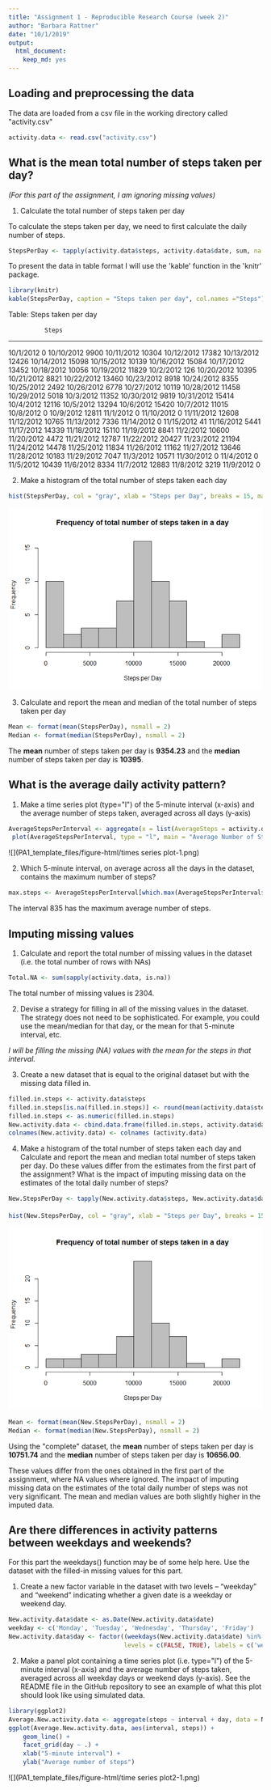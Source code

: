 ```yaml
---
title: "Assignment 1 - Reproducible Research Course (week 2)"
author: "Barbara Rattner"
date: "10/1/2019"
output: 
  html_document: 
    keep_md: yes
---
```




## Loading and preprocessing the data

The data are loaded from a csv file in the working directory called "activity.csv"


```r
activity.data <- read.csv("activity.csv")
```

## What is the mean total number of steps taken per day?

*(For this part of the assignment, I am ignoring missing values)*

1. Calculate the total number of steps taken per day

To calculate the steps taken per day, we need to first calculate the daily number of steps.


```r
StepsPerDay <- tapply(activity.data$steps, activity.data$date, sum, na.rm = TRUE)
```
To present the data in table format I will use the 'kable' function in the 'knitr' package.


```r
library(knitr)
kable(StepsPerDay, caption = "Steps taken per day", col.names ="Steps")
```



Table: Steps taken per day

              Steps
-----------  ------
10/1/2012         0
10/10/2012     9900
10/11/2012    10304
10/12/2012    17382
10/13/2012    12426
10/14/2012    15098
10/15/2012    10139
10/16/2012    15084
10/17/2012    13452
10/18/2012    10056
10/19/2012    11829
10/2/2012       126
10/20/2012    10395
10/21/2012     8821
10/22/2012    13460
10/23/2012     8918
10/24/2012     8355
10/25/2012     2492
10/26/2012     6778
10/27/2012    10119
10/28/2012    11458
10/29/2012     5018
10/3/2012     11352
10/30/2012     9819
10/31/2012    15414
10/4/2012     12116
10/5/2012     13294
10/6/2012     15420
10/7/2012     11015
10/8/2012         0
10/9/2012     12811
11/1/2012         0
11/10/2012        0
11/11/2012    12608
11/12/2012    10765
11/13/2012     7336
11/14/2012        0
11/15/2012       41
11/16/2012     5441
11/17/2012    14339
11/18/2012    15110
11/19/2012     8841
11/2/2012     10600
11/20/2012     4472
11/21/2012    12787
11/22/2012    20427
11/23/2012    21194
11/24/2012    14478
11/25/2012    11834
11/26/2012    11162
11/27/2012    13646
11/28/2012    10183
11/29/2012     7047
11/3/2012     10571
11/30/2012        0
11/4/2012         0
11/5/2012     10439
11/6/2012      8334
11/7/2012     12883
11/8/2012      3219
11/9/2012         0

2. Make a histogram of the total number of steps taken each day


```r
hist(StepsPerDay, col = "gray", xlab = "Steps per Day", breaks = 15, main = paste("Frequency of" , "total number of steps taken in a day")) 
```

![](PA1_template_files/figure-html/histogram-1.png)<!-- -->

3. Calculate and report the mean and median of the total number of steps taken per day


```r
Mean <- format(mean(StepsPerDay), nsmall = 2)
Median <- format(median(StepsPerDay), nsmall = 2)
```

The **mean** number of steps taken per day is **9354.23** and the **median** number of steps taken per day is **10395**.


## What is the average daily activity pattern?

1. Make a time series plot (type="l") of the 5-minute interval (x-axis) and the average number of steps taken, averaged across all days (y-axis)


```r
AverageStepsPerInterval <- aggregate(x = list(AverageSteps = activity.data$steps), by = list(Interval = activity.data$interval), FUN=mean, na.rm = TRUE)
 plot(AverageStepsPerInterval, type = "l", main = "Average Number of Steps Taken Daily in Each Interval", xlab = "5-Minute Interval", ylab = "Average Number of Steps")
```

![](PA1_template_files/figure-html/times series plot-1.png)<!-- -->

2. Which 5-minute interval, on average across all the days in the dataset, contains the maximum number of steps?


```r
max.steps <- AverageStepsPerInterval[which.max(AverageStepsPerInterval$AverageSteps),1]
```

The interval 835 has the maximum average number of steps.

## Imputing missing values

1. Calculate and report the total number of missing values in the dataset (i.e. the total number of rows with NAs)


```r
Total.NA <- sum(sapply(activity.data, is.na))
```

The total number of missing values is 2304.

2. Devise a strategy for filling in all of the missing values in the dataset. The strategy does not need to be sophisticated. For example, you could use the mean/median for that day, or the mean for that 5-minute interval, etc.

*I will be filling the missing (NA) values with the mean for the steps in that interval.*

3. Create a new dataset that is equal to the original dataset but with the missing data filled in.


```r
filled.in.steps <- activity.data$steps
filled.in.steps[is.na(filled.in.steps)] <- round(mean(activity.data$steps, na.rm = TRUE))
filled.in.steps <- as.numeric(filled.in.steps)
New.activity.data <- cbind.data.frame(filled.in.steps, activity.data$date, activity.data$interval)
colnames(New.activity.data) <- colnames (activity.data)
```
4. Make a histogram of the total number of steps taken each day and Calculate and report the mean and median total number of steps taken per day. Do these values differ from the estimates from the first part of the assignment? What is the impact of imputing missing data on the estimates of the total daily number of steps?

```r
New.StepsPerDay <- tapply(New.activity.data$steps, New.activity.data$date, sum, na.rm = TRUE)

hist(New.StepsPerDay, col = "gray", xlab = "Steps per Day", breaks = 15, main = paste("Frequency of" , "total number of steps taken in a day")) 
```

![](PA1_template_files/figure-html/histogram2-1.png)<!-- -->

```r
Mean <- format(mean(New.StepsPerDay), nsmall = 2)
Median <- format(median(New.StepsPerDay), nsmall = 2)
```

Using the "complete" dataset, the **mean** number of steps taken per day is **10751.74** and the **median** number of steps taken per day is **10656.00**.

These values differ from the ones obtained in the first part of the assignment, where NA values where ignored. The impact of imputing missing data on the estimates of the total daily number of steps was not very significant. The mean and median values are both slightly higher in the imputed data.


## Are there differences in activity patterns between weekdays and weekends?

For this part the weekdays() function may be of some help here. Use the dataset with the filled-in missing values for this part.

1. Create a new factor variable in the dataset with two levels – “weekday” and “weekend” indicating whether a given date is a weekday or weekend day.


```r
New.activity.data$date <- as.Date(New.activity.data$date)
weekday <- c('Monday', 'Tuesday', 'Wednesday', 'Thursday', 'Friday')
New.activity.data$day <- factor((weekdays(New.activity.data$date) %in% weekday),
                                levels = c(FALSE, TRUE), labels = c('weekend','weekday'))
```

2. Make a panel plot containing a time series plot (i.e. type="l") of the 5-minute interval (x-axis) and the average number of steps taken, averaged across all weekday days or weekend days (y-axis). See the README file in the GitHub repository to see an example of what this plot should look like using simulated data.


```r
library(ggplot2)
Average.New.activity.data <- aggregate(steps ~ interval + day, data = New.activity.data, mean)
ggplot(Average.New.activity.data, aes(interval, steps)) + 
    geom_line() + 
    facet_grid(day ~ .) +
    xlab("5-minute interval") + 
    ylab("Average number of steps")
```

![](PA1_template_files/figure-html/time series plot2-1.png)<!-- -->
